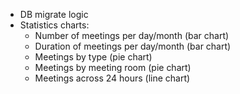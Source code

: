- DB migrate logic
- Statistics charts:
  - Number of meetings per day/month (bar chart)
  - Duration of meetings per day/month (bar chart)
  - Meetings by type (pie chart)
  - Meetings by meeting room (pie chart)
  - Meetings across 24 hours (line chart)
